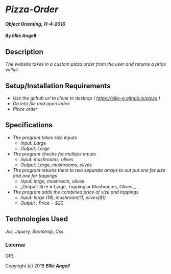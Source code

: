 # _Pizza-Order_

#### _Object Orienting, 11-4-2016_

#### By _**Ellie Angell**_

## Description

_The website takes in a custom pizza order from the user and returns a price vallue._

## Setup/Installation Requirements

* _Use the github url to clone to desktop ( https://ellie-a.github.io/pizza )_
* _Go into file and open index_
* _Place order_

## Specifications
* _The program takes size inputs_
   * _Input: Large_
   * _Output: Large_
* _The program checks for multiple inputs_
  * _Input: mushrooms, olives_
  * _Output: Large, mushrooms, olives_
* _The program returns them to two separate arrays to out put one for size and one for toppings_
  * _Input: large, mushroom, olives_
  * _Output: Size = Large, Toppings= Mushrooms, Olives _
* _The program adds the combined price of size and toppings_
  * _Input: large ($18), mushroom($1), olives($1)_
  * _Output : Price = $20_





## Technologies Used

_Jss, Jquery, Bootstrap, Css_

### License

*GPL*

Copyright (c) 2016 **_Ellie Angell_**
